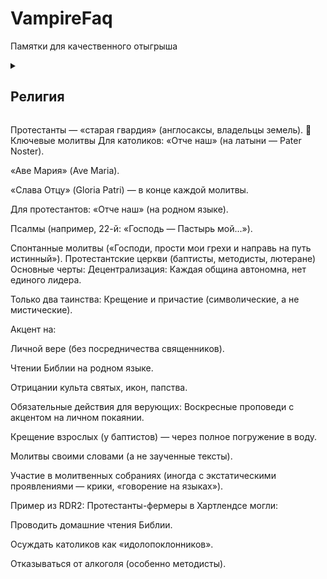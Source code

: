# VampireFaq

Памятки для качественного отыгрыша 

<details>
  <summary><h2> Религия </h2></summary>

  <details>
  <summary> Католическая церковь </summary>

- **Централизация:** Главенство Папы Римского, строгая иерархия (священники, епископы).
- **Таинства:** 7 обрядов (крещение, причастие, исповедь, миропомазание, венчание, соборование, рукоположение).

<details>
  <summary> Ритуалы: </summary>
  
-   Месса на латыни (до 1960-х). Исповедь священнику в исповедальне.
-   Почитание святых, Девы Марии, икон и реликвий.
-   Посты (например, воздержание от мяса по пятницам).

  </details> 
  
details>
  <summary> Обязательные действия для верующих: </summary>

- Воскресная месса — пропуск считался грехом.
- Ежегодная исповедь и причастие (минимум раз в год).
- Молитва Розария (чередование «Отче наш» и «Аве Мария» с размышлением о «тайнах» Христа).
- Соблюдение постов (Великий пост, Адвент).

 </details>

Пример из RDR2:

```
Католики в Сен-Дени (как ирландские иммигранты) могли:
Носить нательные крестики.
Осенять себя крестным знамением (слева направо) при виде церкви или упоминании смерти.
Посещать исповедь после «греховных» поступков (например, ограбления).
```

 <details>
  <summary> Конфликты между конфессиями </summary>

   - Протестанты считали католиков «агентами Папы», угрозой демократии.
   - В газетах писали, что католики пьют кровь младенцев (абсурдные слухи).

 </details>

- **Социальное неравенство:** Католики — часто бедные иммигранты (ирландцы, итальянцы).

  </details>

 </details>

  </details>

Протестанты — «старая гвардия» (англосаксы, владельцы земель).
📿 Ключевые молитвы
Для католиков:
«Отче наш» (на латыни — Pater Noster).

«Аве Мария» (Ave Maria).

«Слава Отцу» (Gloria Patri) — в конце каждой молитвы.

Для протестантов:
«Отче наш» (на родном языке).

Псалмы (например, 22-й: «Господь — Пастырь мой...»).

Спонтанные молитвы («Господи, прости мои грехи и направь на путь истинный»).
Протестантские церкви (баптисты, методисты, лютеране)
Основные черты:
Децентрализация: Каждая община автономна, нет единого лидера.

Только два таинства: Крещение и причастие (символические, а не мистические).

Акцент на:

Личной вере (без посредничества священников).

Чтении Библии на родном языке.

Отрицании культа святых, икон, папства.

Обязательные действия для верующих:
Воскресные проповеди с акцентом на личном покаянии.

Крещение взрослых (у баптистов) — через полное погружение в воду.

Молитвы своими словами (а не заученные тексты).

Участие в молитвенных собраниях (иногда с экстатическими проявлениями — крики, «говорение на языках»).

Пример из RDR2:
Протестанты-фермеры в Хартлендсе могли:

Проводить домашние чтения Библии.

Осуждать католиков как «идолопоклонников».

Отказываться от алкоголя (особенно методисты).

  </details>
